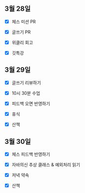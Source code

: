 ## 3월 28일

- [x] 체스 미션 PR
- [x] 글쓰기 PR
- [x] 위클리 회고
- [x] 깃특강



## 3월 29일

- [x] 글쓰기 리뷰하기
- [x] 10시 30분 수업
- [x] 피드백 오면 반영하기
- [x] 휴식
- [x] 산책



## 3월 30일

- [x] 체스 피드백 반영하기
- [x] 자바의신 추상 클래스 & 예외처리 읽기
- [x] 저녁 약속
- [x] 산책

